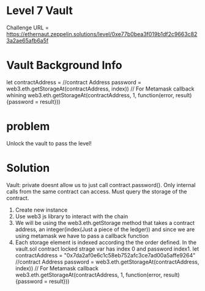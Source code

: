 # Level 7 Vault

Challenge URL = https://ethernaut.zeppelin.solutions/level/0xe77b0bea3f019b1df2c9663c823a2ae65afb6a5f

# Vault Background Info 
 let contractAddress = //contract Address
password = web3.eth.getStorageAt(contractAddress, index))
// For Metamask callback whining
web3.eth.getStorageAt(contractAddress, 1, 
function(error, result) {password = result}))

# problem
Unlock the vault to pass the level!


# Solution
Vault:  private doesnt allow us to just call contract.password().  Only internal calls from the same contract can access.  Must query the storage of the contract.      

1.  Create new instance
2. Use web3 js library to interact with the chain 
3.  We will be using the web3.eth.getStorage method that takes a contract address, an integer(index(Just a piece of the ledger)) and since we are using metamask we have to pass a callback function
4.  Each storage element is indexed according the the order defined.  In the vault.sol contract locked strage var has index 0 and password index1.
let contractAddress = "0x7da2af0e6c1c58eb752afc3ce7ad00a5affe9264"
//contract Address
password = web3.eth.getStorageAt(contractAddress, index))
// For Metamask callback 
web3.eth.getStorageAt(contractAddress, 1, 
function(error, result) {password = result}))




